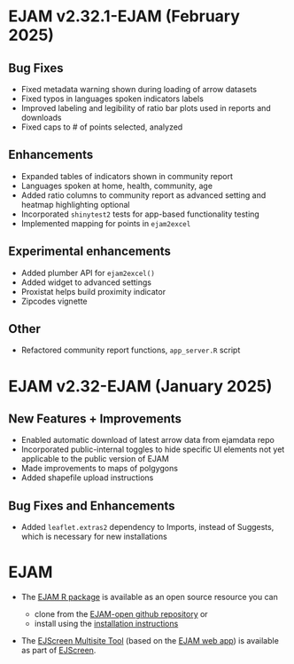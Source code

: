 # EJAM v2.32.1-EJAM (February 2025)
## Bug Fixes
- Fixed metadata warning shown during loading of arrow datasets
- Fixed typos in languages spoken indicators labels
- Improved labeling and legibility of ratio bar plots used in reports and downloads
- Fixed caps to # of points selected, analyzed

## Enhancements
- Expanded tables of indicators shown in community report
- Languages spoken at home, health, community, age
- Added ratio columns to community report as advanced setting and heatmap highlighting optional
- Incorporated `shinytest2` tests for app-based functionality testing
- Implemented mapping for points in `ejam2excel`

## Experimental enhancements
- Added plumber API for `ejam2excel()`
- Added widget to advanced settings
- Proxistat helps build proximity indicator
- Zipcodes vignette
 
## Other
- Refactored community report functions, `app_server.R` script

# EJAM v2.32-EJAM (January 2025)
## New Features + Improvements 
- Enabled automatic download of latest arrow data from ejamdata repo 
- Incorporated public-internal toggles to hide specific UI elements not yet applicable to the public version of EJAM
- Made improvements to maps of polgygons
- Added shapefile upload instructions

## Bug Fixes and Enhancements
- Added `leaflet.extras2` dependency to Imports, instead of Suggests, which is necessary for new installations

# EJAM
-   The [EJAM R package](https://usepa.github.io/EJAM/) is available as an open source resource you can 
    - clone from the [EJAM-open github repository](https://github.com/USEPA/EJAM-open) or 
    - install using the [installation instructions](https://usepa.github.io/EJAM/articles/1_installing.html)


-   The [EJScreen Multisite Tool](https://github.com/USEPA/EJAM-open/blob/main/inst/app/www/ejscreen-multisite-help-2025-01.pdf?raw=TRUE) (based on the [EJAM web app](https://usepa.github.io/EJAM/articles/0_webapp.html)) is available as part of [EJScreen](https://ejscreen.epa.gov/mapper/ "https://ejscreen.epa.gov/mapper/").
